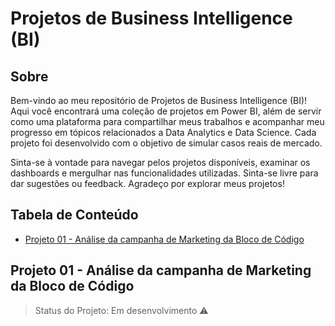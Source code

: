 # Projetos de Business Intelligence (BI)

## Sobre

Bem-vindo ao meu repositório de Projetos de Business Intelligence (BI)! Aqui você encontrará uma coleção de projetos em Power BI, além de servir como uma plataforma para compartilhar meus trabalhos e acompanhar meu progresso em tópicos relacionados a Data Analytics e Data Science. Cada projeto foi desenvolvido com o objetivo de simular casos reais de mercado.

Sinta-se à vontade para navegar pelos projetos disponíveis, examinar os dashboards e mergulhar nas funcionalidades utilizadas. Sinta-se livre para dar sugestões ou feedback. Agradeço por explorar meus projetos!

## Tabela de Conteúdo

- [Projeto 01 - Análise da campanha de Marketing da Bloco de Código](#seção-1)

## Projeto 01 - Análise da campanha de Marketing da Bloco de Código

> Status do Projeto: Em desenvolvimento :warning:
